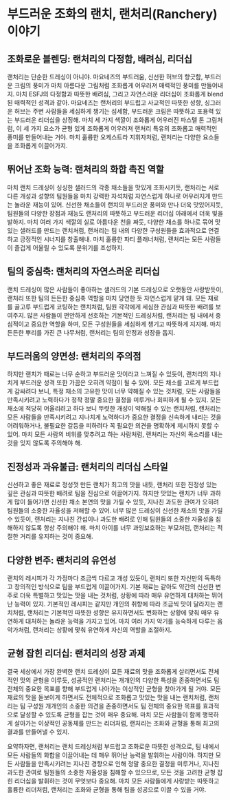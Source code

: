 # 부드러운 조화의 랜치, 랜처리(Ranchery) 이야기

## 조화로운 블렌딩: 랜처리의 다정함, 배려심, 리더십

랜처리는 단순한 드레싱이 아니야. 마요네즈의 부드러움, 신선한 허브의 향긋함, 부드러운 크림의 풍미가 마치 아름다운 그림처럼 조화롭게 어우러져 매력적인 풍미를 만들어내지. 마치 ESFJ의 다정함과 따뜻한 배려심, 그리고 자연스러운 리더십이 조화롭게 blend된 매력적인 성격과 같아. 마요네즈는 랜처리의 부드럽고 사교적인 따뜻한 성향, 싱그러운 허브는 주변 사람들을 세심하게 챙기는 섬세함, 부드러운 크림은 따뜻하고 포용력 있는 부드러운 리더십을 상징해. 마치 세 가지 색깔이 조화롭게 어우러진 파스텔 톤 그림처럼, 이 세 가지 요소가 균형 있게 조화롭게 어우러져 랜처리 특유의 조화롭고 매력적인 풍미를 만들어내는 거야. 마치 훌륭한 오케스트라 지휘자처럼, 랜처리는 다양한 요소들을 조화롭게 이끌어가지.

## 뛰어난 조화 능력: 랜처리의 화합 촉진 역할

마치 랜치 드레싱이 싱싱한 샐러드의 각종 채소들을 맛있게 조화시키듯, 랜처리는 서로 다른 개성과 성향의 팀원들을 마치 강력한 자석처럼 자연스럽게 하나로 어우러지게 만드는 놀라운 재능이 있어. 신선한 채소들이 랜치의 부드러운 풍미와 만나 더욱 맛있어지듯, 팀원들의 다양한 장점과 재능도 랜처리의 따뜻하고 부드러운 리더십 아래에서 더욱 빛을 발하지. 마치 여러 가지 색깔의 실로 아름다운 천을 짜듯, 다양한 채소를 하나로 묶어 맛있는 샐러드를 만드는 랜치처럼, 랜처리는 팀 내의 다양한 구성원들을 효과적으로 연결하고 긍정적인 시너지를 창출해내. 마치 훌륭한 파티 플래너처럼, 랜처리는 모든 사람들이 즐겁게 어울릴 수 있도록 분위기를 조성하지.

## 팀의 중심축: 랜처리의 자연스러운 리더십

랜치 드레싱이 많은 사람들이 좋아하는 샐러드의 기본 드레싱으로 오랫동안 사랑받듯이, 랜처리 또한 팀의 든든한 중심축 역할을 마치 당연한 듯 자연스럽게 맡게 돼. 모든 재료를 골고루 부드럽게 코팅하는 랜치처럼, 팀원 각각에게 세심한 관심과 따뜻한 배려를 보여주지. 많은 사람들이 편안하게 선호하는 기본적인 드레싱처럼, 랜처리는 팀 내에서 중심적이고 중요한 역할을 하며, 모든 구성원들을 세심하게 챙기고 따뜻하게 지지해. 마치 든든한 뿌리를 가진 큰 나무처럼, 랜처리는 팀의 안정과 성장을 돕지.

## 부드러움의 양면성: 랜처리의 주의점

하지만 랜치가 때로는 너무 순하고 부드러운 맛이라고 느껴질 수 있듯이, 랜처리의 지나치게 부드러운 성격 또한 가끔은 오히려 약점이 될 수 있어. 모든 채소를 고르게 부드럽게 감싸려다 보니, 특정 채소의 고유한 맛이 너무 약해질 수 있는 것처럼, 모든 사람들을 만족시키려고 노력하다가 정작 정말 중요한 결정을 미루거나 회피하게 될 수 있지. 모든 채소에 적당히 어울리려고 하다 보니 뚜렷한 개성이 약해질 수 있는 랜치처럼, 랜처리는 모든 사람들을 만족시키려고 지나치게 노력하다가 중요한 결정을 신속하게 내리는 것을 어려워하거나, 불필요한 갈등을 피하려다 꼭 필요한 의견을 명확하게 제시하지 못할 수 있어. 마치 모든 사람의 비위를 맞추려고 하는 사람처럼, 랜처리는 자신의 목소리를 내는 것을 잊지 않도록 주의해야 해.

## 진정성과 과유불급: 랜처리의 리더십 스타일

신선하고 좋은 재료로 정성껏 만든 랜치가 최고의 맛을 내듯, 랜처리 또한 진정성 있는 깊은 관심과 따뜻한 배려로 팀을 진심으로 이끌어가지. 하지만 맛있는 랜치가 너무 과하게 많이 들어가면 신선한 채소 본연의 맛을 가릴 수 있듯, 지나친 과도한 관여가 오히려 팀원들의 소중한 자율성을 저해할 수 있어. 너무 많은 드레싱이 신선한 채소의 맛을 가릴 수 있듯이, 랜처리는 지나친 간섭이나 과도한 배려로 인해 팀원들의 소중한 자율성을 침해하지 않도록 항상 주의해야 해. 마치 아이를 너무 과잉보호하는 부모처럼, 랜처리는 적절한 거리를 유지하는 것이 중요해.

## 다양한 변주: 랜처리의 유연성

랜치의 레시피가 각 가정마다 조금씩 다르고 개성 있듯이, 랜처리 또한 자신만의 독특하고 창의적인 방식으로 팀을 부드럽게 이끌어가지. 기본 재료는 같아도 약간의 신선한 변주로 더욱 특별하고 맛있는 맛을 내는 것처럼, 상황에 따라 매우 유연하게 대처하는 뛰어난 능력이 있지. 기본적인 레시피는 같지만 개인의 취향에 따라 조금씩 맛이 달라지는 랜치처럼, 랜처리는 기본적인 따뜻한 성향은 유지하면서도 변화하는 상황에 맞춰 매우 유연하게 대처하는 놀라운 능력을 가지고 있어. 마치 여러 가지 악기를 능숙하게 다루는 음악가처럼, 랜처리는 상황에 맞춰 유연하게 자신의 역할을 조절하지.

## 균형 잡힌 리더십: 랜처리의 성장 과제

결국 세상에서 가장 완벽한 랜치 드레싱이 모든 재료의 맛을 조화롭게 살리면서도 전체적인 맛의 균형을 이루듯, 성공적인 랜처리는 개개인의 다양한 특성을 존중하면서도 팀 전체의 중요한 목표를 향해 부드럽게 나아가는 이상적인 균형을 찾아가게 될 거야. 모든 재료의 맛을 돋보이게 하면서도 전체적으로 조화롭고 맛있는 맛을 내는 랜치처럼, 랜처리는 팀 구성원 개개인의 소중한 의견을 존중하면서도 팀 전체의 중요한 목표를 효과적으로 달성할 수 있도록 균형을 잡는 것이 매우 중요해. 마치 모든 사람들이 함께 행복하게 살아가는 이상적인 공동체를 만드는 리더처럼, 랜처리는 조화와 균형을 통해 최고의 결과를 만들어낼 수 있지.

요약하자면, 랜처리는 랜치 드레싱처럼 부드럽고 조화로운 따뜻한 성격으로, 팀 내에서 모든 사람들의 화합을 이끌어내는 데 매우 뛰어난 능력을 발휘하는 사람이야. 하지만 모든 사람들을 만족시키려는 지나친 경향으로 인해 정말 중요한 결정을 미루거나, 지나친 과도한 관여로 팀원들의 소중한 자율성을 침해할 수 있으므로, 모든 것을 고려한 균형 잡힌 리더십을 발휘하는 것이 무엇보다 중요해. 마치 모든 사람들에게 사랑받는 따뜻하고 훌륭한 리더처럼, 랜처리는 조화와 균형을 통해 팀을 성공으로 이끌 수 있을 거야.
